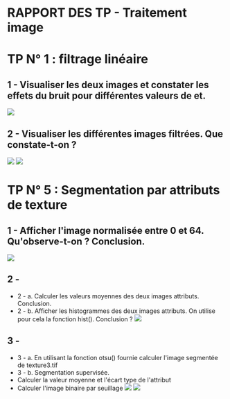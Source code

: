 # RAPPORT DES TP - Traitement image
# TP N° 1 : filtrage linéaire

## 1 - Visualiser les deux images et constater les effets du bruit pour différentes valeurs de et.
![](https://i.imgur.com/xooJY4O.png)
## 2 - Visualiser les différentes images filtrées. Que constate-t-on ?
![](https://i.imgur.com/dS0KoyL.png)
![](https://i.imgur.com/jS7d914.png)

# TP N° 5 : Segmentation par attributs de texture


## 1 - Afficher l'image normalisée entre 0 et 64. Qu'observe-t-on ? Conclusion.
![](https://i.imgur.com/yLLlFsL.png)
## 2 - 
  * 2 - a. Calculer les valeurs moyennes des deux images attributs. Conclusion.
  * 2 - b. Afficher les histogrammes des deux images attributs. On utilise pour cela la fonction hist(). Conclusion ?
  ![](https://i.imgur.com/V5qTmyn.png)
## 3 -
  * 3 - a. En utilisant la fonction otsu() fournie calculer l'image segmentée de texture3.tif
  * 3 - b. Segmentation supervisée. 
  * Calculer la valeur moyenne et l'écart type de l'attribut
  * Calculer l'image binaire par seuillage
  ![](https://i.imgur.com/XgfHAwy.png)
  ![](https://i.imgur.com/UyDaSSw.png)

